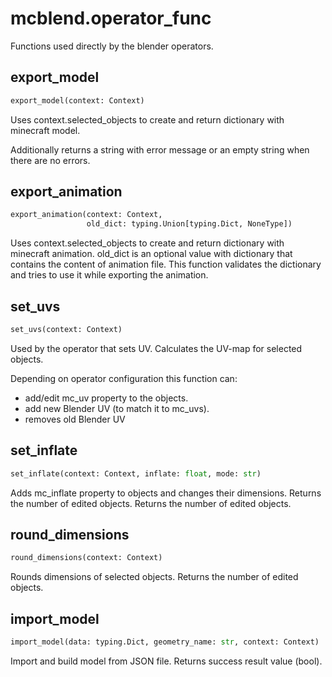 
# mcblend.operator_func

Functions used directly by the blender operators.


## export_model
```python
export_model(context: Context)
```

Uses context.selected_objects to create and return dictionary with
minecraft model.

Additionally returns a string with error message or an empty string when
there are no errors.


## export_animation
```python
export_animation(context: Context,
                 old_dict: typing.Union[typing.Dict, NoneType])
```

Uses context.selected_objects to create and return dictionary with
minecraft animation.
old_dict is an optional value with dictionary that contains the content of
animation file. This function validates the dictionary and tries to use it
while exporting the animation.


## set_uvs
```python
set_uvs(context: Context)
```

Used by the operator that sets UV. Calculates the UV-map for selected
objects.

Depending on operator configuration this function can:
- add/edit mc_uv property to the objects.
- add new Blender UV (to match it to mc_uvs).
- removes old Blender UV


## set_inflate
```python
set_inflate(context: Context, inflate: float, mode: str)
```

Adds mc_inflate property to objects and changes their dimensions. Returns
the number of edited objects.
Returns the number of edited objects.


## round_dimensions
```python
round_dimensions(context: Context)
```

Rounds dimensions of selected objects. Returns the number of edited
objects.


## import_model
```python
import_model(data: typing.Dict, geometry_name: str, context: Context)
```

Import and build model from JSON file. Returns success result value (bool).

